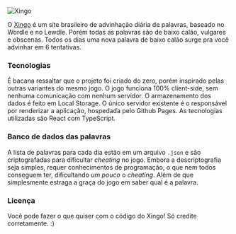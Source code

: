 ![Xingo](https://i.imgur.com/NRC0QJd.png "Xingo")

O [Xingo](https://xingo.site/) é um site brasileiro de advinhação diária de palavras, baseado no Wordle e no Lewdle. Porém todas as palavras são de baixo calão, vulgares e obscenas. Todos os dias uma nova palavra de baixo calão surge pra você advinhar em 6 tentativas.

### Tecnologias
É bacana ressaltar que o projeto foi criado do zero, porém inspirado pelas outras variantes do mesmo jogo. O jogo funciona 100% client-side, sem nenhuma comunicação com nenhum servidor. O armazenamento dos dados é feito em Local Storage. O único servidor existente é o responsável por renderizar a aplicação, hospedada pelo Github Pages. As tecnologias utilizadas são React com TypeScript. 

### Banco de dados das palavras
A lista de palavras para cada dia estão em um arquivo ``.json`` e são criptografadas para dificultar _cheating_ no jogo. Embora a descriptografia seja simples, requer conhecimentos de programação, o que nem todos conseguem ter, dificultando _um pouco_ o _cheating_. Além de que simplesmente estraga a graça do jogo em saber qual é a palavra.

### Licença
Você pode fazer o que quiser com o código do Xingo! Só credite corretamente. :)
